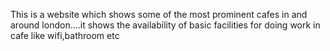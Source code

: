 This is a website which shows some of the most prominent cafes in and around london....it shows the availability of basic facilities for doing work in cafe like wifi,bathroom etc
